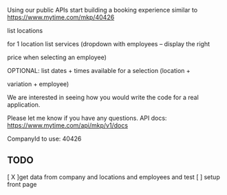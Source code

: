 Using our public APIs start building a booking experience similar to https://www.mytime.com/mkp/40426

list locations

for 1 location list services (dropdown with employees – display the right

price when selecting an employee)

OPTIONAL: list dates + times available for a selection (location +

variation + employee)

We are interested in seeing how you would write the code for a real application.

Please let me know if you have any questions.
API docs: https://www.mytime.com/api/mkp/v1/docs

CompanyId to use: 40426

## TODO

[ X ]get data from company and locations and employees and test
[ ] setup front page
